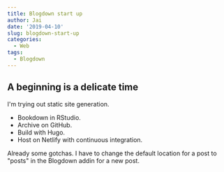 ```yaml
---
title: Blogdown start up
author: Jai
date: '2019-04-10'
slug: blogdown-start-up
categories:
  - Web
tags:
  - Blogdown
---
```


## A beginning is a delicate time

I'm trying out static site generation.

- Bookdown in RStudio.
- Archive on GitHub.
- Build with Hugo.
- Host on Netlify with continuous integration.

Already some gotchas. I have to change the default location for a post to "posts" in the Blogdown addin for a new post.